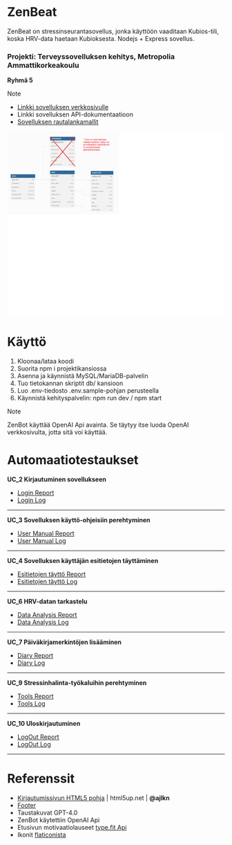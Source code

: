 # ZenBeat 

ZenBeat on stressinseurantasovellus, jonka käyttöön vaaditaan Kubios-tili, koska HRV-data haetaan Kubioksesta. 
Nodejs + Express sovellus.

### Projekti: Terveyssovelluksen kehitys, Metropolia Ammattikorkeakoulu
**Ryhmä 5**

> [!NOTE] 
> - [Linkki sovelluksen verkkosivulle](https://zenbeat.northeurope.cloudapp.azure.com/)
> - Linkki sovelluksen API-dokumentaatioon
> - [Sovelluksen rautalankamallit](https://imgur.com/a/9DV8Moe)


![Tietokannan Rakenne](db/db-diagram.png)

# Käyttö

1. Kloonaa/lataa koodi
2. Suorita npm i projektikansiossa
3. Asenna ja käynnistä MySQL/MariaDB-palvelin
4. Tuo tietokannan skriptit db/ kansioon
5. Luo .env-tiedosto .env.sample-pohjan perusteella
6. Käynnistä kehityspalvelin: npm run dev / npm start

> [!NOTE]
> ZenBot käyttää OpenAI Api avainta. Se täytyy itse luoda OpenAI verkkosivulta, jotta sitä voi käyttää.



# Automaatiotestaukset


**UC_2 Kirjautuminen sovellukseen**

- [Login Report](https://jerekarp.github.io/)
- [Login Log](https://jerekarp.github.io/login_log.html)

---

**UC_3 Sovelluksen käyttö-ohjeisiin perehtyminen**

- [User Manual Report](https://jerekarp.github.io/user_manual_report.html)
- [User Manual Log](https://jerekarp.github.io/user_manual_log.html)

---

**UC_4 Sovelluksen käyttäjän esitietojen täyttäminen**

- [Esitietojen täyttö Report](https://jerekarp.github.io/esitiedot-report.html)
- [Esitietojen täyttö Log](https://jerekarp.github.io/esitiedot-log.html)

---

**UC_6 HRV-datan tarkastelu**

- [Data Analysis Report](https://jerekarp.github.io/data_analysis_report.html)
- [Data Analysis Log](https://jerekarp.github.io/data_analysis_log.html)

---

**UC_7 Päiväkirjamerkintöjen lisääminen**

- [Diary Report](https://jerekarp.github.io/diary-report.html)
- [Diary Log](https://jerekarp.github.io/diary-log.html)

---

**UC_9 Stressinhalinta-työkaluihin perehtyminen**

- [Tools Report](https://jerekarp.github.io/tools_report.html)
- [Tools Log](https://jerekarp.github.io/tools_log.html)

---

**UC_10 Uloskirjautuminen**

- [LogOut Report](https://jerekarp.github.io/logout_report.html)
- [LogOut Log](https://jerekarp.github.io/logout_log.html)

---

# Referenssit

- [Kirjautumissivun HTML5 pohja](https://html5up.net/highlights) | html5up.net | **@ajlkn**
- [Footer](https://www.codewithfaraz.com/content/271/create-an-animated-footer-with-html-and-css-source-code)
- Taustakuvat GPT-4.0
- ZenBot käytettiin OpenAI Api 
- Etusivun motivaatiolauseet [type.fit Api](https://forum.freecodecamp.org/t/free-api-inspirational-quotes-json-with-code-examples/311373)
- Ikonit [flaticonista](https://www.flaticon.com/)